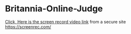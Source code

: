 # Britannia-Online-Judge
[Click, Here is the screen record video link](https://screenrec.com/share/iAGHUZ35FD)
from a secure site https://screenrec.com/
